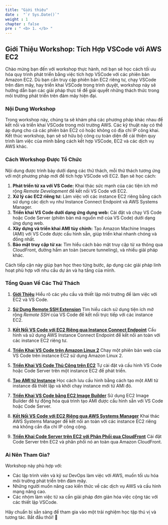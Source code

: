 ```yaml
---
title: "Giới thiệu"
date :  "`r Sys.Date()`" 
weight : 1 
chapter : false
pre : " <b> 1. </b> "
---
```


## Giới Thiệu Workshop: Tích Hợp VSCode với AWS EC2  

Chào mừng bạn đến với workshop thực hành, nơi bạn sẽ học cách tối ưu hóa quy trình phát triển bằng việc tích hợp VSCode với các phiên bản Amazon EC2. Dù bạn cần truy cập phiên bản EC2 riêng tư, chạy VSCode trên đám mây, hay triển khai VSCode trong trình duyệt, workshop này sẽ hướng dẫn bạn các giải pháp thực tế để giải quyết những thách thức trong môi trường phát triển trên đám mây hiện đại.  

### Nội Dung Workshop  
Trong workshop này, chúng ta sẽ khám phá các phương pháp khác nhau để kết nối và triển khai VSCode trong môi trường AWS. Các kỹ thuật này có thể áp dụng cho cả các phiên bản EC2 có hoặc không có địa chỉ IP công khai. Kết thúc workshop, bạn sẽ sở hữu bộ công cụ toàn diện để cải thiện quy trình làm việc của mình bằng cách kết hợp VSCode, EC2 và các dịch vụ AWS khác.  

### Cách Workshop Được Tổ Chức  
Nội dung được trình bày dưới dạng các thử thách, mỗi thử thách tương ứng với một phương pháp mới để tích hợp VSCode với EC2. Bạn sẽ học cách:  
1. **Phát triển từ xa với VS Code:** Khai thác sức mạnh của các tiện ích mở rộng *Remote Development* để kết nối VS Code với EC2.  
2. **Xử lý các EC2 riêng tư:** Làm việc với các instance EC2 riêng bằng cách sử dụng các dịch vụ như Instance Connect Endpoint và AWS Systems Manager.  
3. **Triển khai VS Code dưới dạng ứng dụng web:** Cài đặt và chạy VS Code hoặc Code Server (phiên bản mã nguồn mở của VS Code) dưới dạng ứng dụng web.  
4. **Xây dựng và triển khai AMI tùy chỉnh:** Tạo Amazon Machine Images (AMI) với VS Code được cấu hình sẵn, giúp triển khai nhanh chóng và đồng nhất.  
5. **Bảo mật truy cập từ xa:** Tìm hiểu cách bảo mật truy cập từ xa thông qua CloudFront, đường hầm an toàn (secure tunneling), và nhiều giải pháp khác.  


Cách tiếp cận này giúp bạn học theo từng bước, áp dụng các giải pháp linh hoạt phù hợp với nhu cầu dự án và hạ tầng của mình.  

### Tổng Quan Về Các Thử Thách  

1. **[Giới Thiệu](https://thongnguyendt.github.io/Unlocking-Remote-AWS-Development-Using-VS-Code-with-EC2-An-Alternative-to-Cloud9/vi/1.introduction/)** Hiểu rõ các yêu cầu và thiết lập môi trường để làm việc với EC2 và VS Code.

2. **[Sử Dụng Remote SSH Extension](https://thongnguyendt.github.io/Unlocking-Remote-AWS-Development-Using-VS-Code-with-EC2-An-Alternative-to-Cloud9/vi/2.remote-ssh/)** Tìm hiểu cách sử dụng tiện ích mở rộng *Remote SSH* của VS Code để kết nối trực tiếp với các instance EC2.

3. **[Kết Nối VS Code với EC2 Riêng qua Instance Connect Endpoint](https://thongnguyendt.github.io/Unlocking-Remote-AWS-Development-Using-VS-Code-with-EC2-An-Alternative-to-Cloud9/vi/3.ec2_instance_connect/)** Cấu hình và sử dụng AWS Instance Connect Endpoint để kết nối an toàn với các instance EC2 riêng tư.

4. **[Triển Khai VS Code trên Amazon Linux 2](https://thongnguyendt.github.io/Unlocking-Remote-AWS-Development-Using-VS-Code-with-EC2-An-Alternative-to-Cloud9/vi/4.hosting-vs-code-on-ec2-from-amazon-linux-2/)** Chạy một phiên bản web của VS Code trên instance EC2 sử dụng Amazon Linux 2.

5. **[Triển Khai VS Code Thủ Công trên EC2](https://thongnguyendt.github.io/Unlocking-Remote-AWS-Development-Using-VS-Code-with-EC2-An-Alternative-to-Cloud9/vi/5.manually-deploy-vs-code-on-ec2/)** Tự cài đặt và cấu hình VS Code hoặc Code Server trên một instance EC2 để phát triển.

6. **[Tạo AMI từ Instance](https://thongnguyendt.github.io/Unlocking-Remote-AWS-Development-Using-VS-Code-with-EC2-An-Alternative-to-Cloud9/vi/6.create-ami-from-instance-and-run-instance-from-that-ami/)** Học cách lưu cấu hình bằng cách tạo một AMI từ instance đã thiết lập và khởi chạy instance mới từ AMI đó.

7. **[Triển Khai VS Code bằng EC2 Image Builder](https://thongnguyendt.github.io/Unlocking-Remote-AWS-Development-Using-VS-Code-with-EC2-An-Alternative-to-Cloud9/vi/7.host-vscode-from-ami-from-ec2-image-builder/)** Sử dụng EC2 Image Builder để tự động hóa quá trình tạo AMI được cấu hình sẵn với VS Code hoặc Code Server.

8. **[Kết Nối VS Code với EC2 Riêng qua AWS Systems Manager](https://thongnguyendt.github.io/Unlocking-Remote-AWS-Development-Using-VS-Code-with-EC2-An-Alternative-to-Cloud9/vi/8.ssm-connect/)** Khai thác AWS Systems Manager để kết nối an toàn với các instance EC2 riêng mà không cần địa chỉ IP công cộng.

9. **[Triển Khai Code Server trên EC2 với Phân Phối qua CloudFront](https://thongnguyendt.github.io/Unlocking-Remote-AWS-Development-Using-VS-Code-with-EC2-An-Alternative-to-Cloud9/vi/10.cloudfrontdistribution/)** Cài đặt Code Server trên EC2 và phân phối nó an toàn qua Amazon CloudFront.

### Ai Nên Tham Gia?  
Workshop này phù hợp với:  
- Các lập trình viên và kỹ sư DevOps làm việc với AWS, muốn tối ưu hóa môi trường phát triển trên đám mây.  
- Những người muốn nâng cao kiến thức về các dịch vụ AWS và cấu hình mạng nâng cao.  
- Các nhóm làm việc từ xa cần giải pháp đơn giản hóa việc cộng tác với các thiết lập VSCode.  

Hãy chuẩn bị sẵn sàng để tham gia vào một trải nghiệm học tập thú vị và tương tác. Bắt đầu thôi! 🚀  
